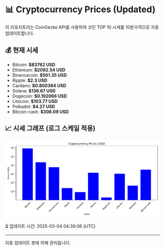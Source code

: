 
# 📊 Cryptocurrency Prices (Updated)

이 리포지토리는 CoinGecko API를 사용하여 코인 TOP 10 시세를 10분가격으로 자동 업데이트합니다.

## 💰 현재 시세
- Bitcoin: **$83762 USD**
- Ethereum: **$2082.54 USD**
- Binancecoin: **$561.35 USD**
- Ripple: **$2.3 USD**
- Cardano: **$0.800364 USD**
- Solana: **$136.67 USD**
- Dogecoin: **$0.192066 USD**
- Litecoin: **$103.77 USD**
- Polkadot: **$4.27 USD**
- Bitcoin-cash: **$306.09 USD**

## 📈 시세 그래프 (로그 스케일 적용)
![Crypto Prices](crypto_prices.png)

⏳ 업데이트 시간: 2025-03-04 04:39:06 (UTC)

---
자동 업데이트 봇에 의해 관리됩니다.
